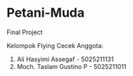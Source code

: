 # Petani-Muda
Final Project

Kelompok Flying Cecek
Anggota:
  1. Ali Hasyimi Assegaf    - 5025211131
  2. Moch. Taslam Gustino P - 5025211011

